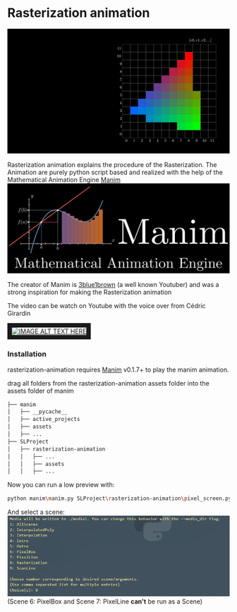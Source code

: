 # Rasterization animation

![colored polygon](ScanLine.png)

Rasterization animation explains the procedure of the Rasterization.
The Animation are purely python script based and realized with the help of the Mathematical Animation Engine [Manim](https://github.com/3b1b/manim)
![manim title](manim.png)

The creator of Manim is [3blue1brown](https://www.youtube.com/c/3blue1brown) (a well known Youtuber) 
and was a strong  inspiration for making the Rasterization animation

The video can be watch on Youtube with the voice over from Cédric Girardin

<a href="http://www.youtube.com/watch?feature=player_embedded&v=YOUR_VIDEO_ID
" target="_blank"><img src="http://img.youtube.com/vi/YOUR_VIDEO_ID/0.jpg" 
alt="IMAGE ALT TEXT HERE" width="360" height="270" border="10" /></a>

### Installation

rasterization-animation requires [Manim](https://github.com/3b1b/manim) v0.1.7+ to play the manim animation.

drag all folders from the rasterization-animation assets folder into the assets folder of manim
```bash
├── manim
│   ├── __pycache__
│   ├── active_projects
│   ├── assets
│   ├── ...
├── SLProject
│   ├── rasterization-animation
│   │   ├── ...
│   │   ├── assets
│   │   ├── ...

```
Now you can run a low preview with:
```sh
python manim\manim.py SLProject\rasterization-animation\pixel_screen.py -pl
```
And select a scene:
![list of all scenes](cmd.png)
(Scene 6: PixelBox and Scene 7: PixelLine **can't** be run as a Scene)



